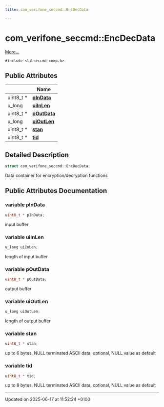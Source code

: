 ```yaml
---
title: com_verifone_seccmd::EncDecData

---
```


# com_verifone_seccmd::EncDecData



 [More...](#detailed-description)


`#include <libseccmd-comp.h>`

## Public Attributes

|                | Name           |
| -------------- | -------------- |
| uint8_t * | **[pInData](structcom__verifone__seccmd_1_1_enc_dec_data.md#variable-pindata)**  |
| u_long | **[uiInLen](structcom__verifone__seccmd_1_1_enc_dec_data.md#variable-uiinlen)**  |
| uint8_t * | **[pOutData](structcom__verifone__seccmd_1_1_enc_dec_data.md#variable-poutdata)**  |
| u_long | **[uiOutLen](structcom__verifone__seccmd_1_1_enc_dec_data.md#variable-uioutlen)**  |
| uint8_t * | **[stan](structcom__verifone__seccmd_1_1_enc_dec_data.md#variable-stan)**  |
| uint8_t * | **[tid](structcom__verifone__seccmd_1_1_enc_dec_data.md#variable-tid)**  |

## Detailed Description

```cpp
struct com_verifone_seccmd::EncDecData;
```


Data container for encryption/decryption functions 

## Public Attributes Documentation

### variable pInData

```cpp
uint8_t * pInData;
```


input buffer 


### variable uiInLen

```cpp
u_long uiInLen;
```


length of input buffer 


### variable pOutData

```cpp
uint8_t * pOutData;
```


output buffer 


### variable uiOutLen

```cpp
u_long uiOutLen;
```


length of output buffer 


### variable stan

```cpp
uint8_t * stan;
```


up to 6 bytes, NULL terminated ASCII data, optional, NULL value as default 


### variable tid

```cpp
uint8_t * tid;
```


up to 8 bytes, NULL terminated ASCII data, optional, NULL value as default 


-------------------------------

Updated on 2025-06-17 at 11:52:24 +0100